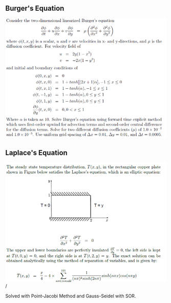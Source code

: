 ## Burger's Equation
![Burger's](burgers.PNG)

## Laplace's Equation
![Laplace's](laplace.PNG)/

Solved with Point-Jacobi Method and Gauss-Seidel with SOR.
